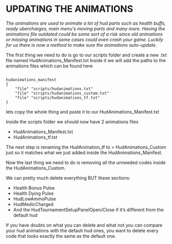 # UPDATING THE ANIMATIONS

*The animations are used to animate a lot of hud parts such as health buffs, ready ubercharges, main menu's moving parts and many more.*
*Having the animations file outdated could be some sort of a risk since old animations or missing animations in some cases could even crash your game.*
*Luckily for us there is now a method to make sure the animations auto-update.*

The first thing we need to do is go to our scripts folder and create a new .txt file named HudAnimations_Manifest.txt
Inside it we will add the paths to the animations files which can be found here 

```

hudanimations_manifest
{
	"file" "scripts/hudanimations.txt"
	"file" "scripts/hudanimations_custom.txt"
	"file" "scripts/hudanimations_tf.txt"
}

```

lets copy the whole thing and paste it to our HudAnimations_Manifest.txt

Inside the scripts folder we should now have 2 animations files

* HudAnimations_Manifest.txt
* HudAnimations_tf.txt

The next step is renaming the HudAnimation_tf to > HudAnimations_Custom just so it matches what we just added inside the HudAnimations_Manifest.

Now the last thing we need to do is removing all the unneeded codes inside the HudAnimations_Custom.

We can pretty much delete everything BUT these sections:

* Health Bonus Pulse
* Health Dying Pulse
* HudLowAmmoPulse
* HudMedicCharged
* And the HudTournamentSetupPanelOpen/Close if it’s different from the default hud

If you have doubts on what you can delete and what not you can compare your hud animations with the default hud ones, you want to delete every code that looks exactly the same as the default one.